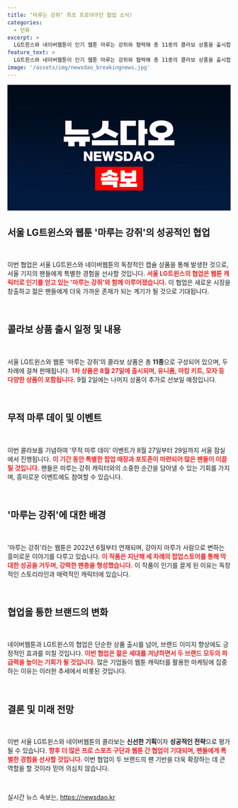 ```yaml
---
title: ‘마루는 강쥐’ 최초 프로야구단 협업 소식!
categories:
  - 만화
excerpt: >
  LG트윈스와 네이버웹툰이 인기 웹툰 마루는 강쥐와 협력해 총 11종의 콜라보 상품을 출시합니다. 27일부터 잠실구장에서 열리는 무적 마루 데이에서 다양한 이벤트와 한정판 상품을 만나보세요!
feature_text: >
  LG트윈스와 네이버웹툰이 인기 웹툰 마루는 강쥐와 협력해 총 11종의 콜라보 상품을 출시합니다. 27일부터 잠실구장에서 열리는 무적 마루 데이에서 다양한 이벤트와 한정판 상품을 만나보세요!
image: '/assets/img/newsdao_breakingnews.jpg'
---
```


<p><img src="/assets/img/newsdao_breakingnews.jpg" alt="bookingtag 속보" /></p>

<h2 data-ke-size="size26">서울 LG트윈스와 웹툰 '마루는 강쥐'의 성공적인 협업</h2>

<p data-ke-size="size16">&nbsp;</p>

<p>이번 협업은 서울 LG트윈스와 네이버웹툰의 독창적인 캡슐 상품을 통해 발생한 것으로, 서울 기지의 팬들에게 특별한 경험을 선사할 것입니다. <b><span style="color: #ee2323;">서울 LG트윈스의 협업은 웹툰 캐릭터로 인기를 얻고 있는 '마루는 강쥐'와 함께 이루어졌습니다.</span></b> 이 협업은 새로운 시장을 창출하고 젊은 팬들에게 더욱 가까운 존재가 되는 계기가 될 것으로 기대됩니다. </p>

<p data-ke-size="size16">&nbsp;</p>

<h2 data-ke-size="size26">콜라보 상품 출시 일정 및 내용</h2>

<p data-ke-size="size16">&nbsp;</p>

<p>서울 LG트윈스와 웹툰 '마루는 강쥐'의 콜라보 상품은 총 <strong>11종</strong>으로 구성되어 있으며, 두 차례에 걸쳐 판매됩니다. <b><span style="color: #ee2323;">1차 상품은 8월 27일에 출시되며, 유니폼, 마킹 키트, 모자 등 다양한 상품이 포함됩니다.</span></b> 9월 2일에는 나머지 상품이 추가로 선보일 예정입니다. </p>

<p data-ke-size="size16">&nbsp;</p>

<h2 data-ke-size="size26">무적 마루 데이 및 이벤트</h2>

<p data-ke-size="size16">&nbsp;</p>

<p>이번 콜라보를 기념하여 ‘무적 마루 데이’ 이벤트가 8월 27일부터 29일까지 서울 잠실에서 진행됩니다. <b><span style="color: #ee2323;">이 기간 동안 특별한 팝업 매장과 포토존이 마련되어 많은 팬들이 이끌릴 것입니다.</span></b> 팬들은 마루는 강쥐 캐릭터와의 소중한 순간을 담아낼 수 있는 기회를 가지며, 흥미로운 이벤트에도 참여할 수 있습니다.</p>

<p data-ke-size="size16">&nbsp;</p>

<h2 data-ke-size="size26">'마루는 강쥐'에 대한 배경</h2>

<p data-ke-size="size16">&nbsp;</p>

<p>'마루는 강쥐'라는 웹툰은 2022년 6월부터 연재되며, 강아지 마루가 사람으로 변하는 흥미로운 이야기를 다루고 있습니다. <b><span style="color: #ee2323;">이 작품은 지난해 세 차례의 팝업스토어를 통해 막대한 성공을 거두며, 강력한 팬층을 형성했습니다.</span></b> 이 작품이 인기를 끌게 된 이유는 독창적인 스토리라인과 매력적인 캐릭터에 있습니다. </p>

<p data-ke-size="size16">&nbsp;</p>

<h2 data-ke-size="size26">협업을 통한 브랜드의 변화</h2>

<p data-ke-size="size16">&nbsp;</p>

<p>네이버웹툰과 LG트윈스의 협업은 단순한 상품 출시를 넘어, 브랜드 이미지 향상에도 긍정적인 효과를 미칠 것입니다. <b><span style="color: #ee2323;">이번 협업은 젊은 세대를 겨냥하면서 두 브랜드 모두의 파급력을 높이는 기회가 될 것입니다.</span></b> 많은 기업들이 웹툰 캐릭터를 활용한 마케팅에 집중하는 이유는 이러한 추세에서 비롯된 것입니다. </p>

<p data-ke-size="size16">&nbsp;</p>

<h2 data-ke-size="size26">결론 및 미래 전망</h2>

<p data-ke-size="size16">&nbsp;</p>

<p>이번 서울 LG트윈스와 네이버웹툰의 콜라보는 <strong>신선한 기획</strong>이자 <strong>성공적인 전략</strong>으로 평가될 수 있습니다. <b><span style="color: #ee2323;">향후 더 많은 프로 스포츠 구단과 웹툰 간 협업이 기대되며, 팬들에게 특별한 경험을 선사할 것입니다.</span></b> 이번 협업이 두 브랜드의 팬 기반을 더욱 확장하는 데 큰 역할을 할 것이라 믿어 의심치 않습니다. </p>

<p data-ke-size="size16">&nbsp;</p>
실시간 뉴스 속보는, <a href="https://newsdao.kr" rel="dofollow">https://newsdao.kr</a>


